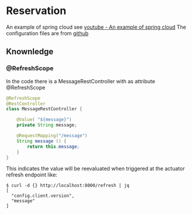 # Reservation
An example of spring cloud see [youtube - An example of spring cloud](https://www.youtube.com/watch?v=cCEvFDhe3os)
The configuration files are from [github](https://github.com/joshlong/bootiful-microservices-config)

## Knownledge

### @RefreshScope
In the code there is a MessageRestController with as attribute @RefreshScope
```java
@RefreshScope
@RestController
class MessageRestController {

	@Value( "${message}")
	private String message;

	@RequestMapping("/message")
	String message () {
		return this.message;
	}
}
```
This indicates the value will be reevaluated when triggered at the actuator refresh endpoint like:
``` 
$ curl -d {} http://localhost:8000/refresh | jq
[
  "config.client.version",
  "message"
]

```
